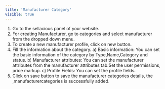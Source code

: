 ```yaml
---
title: 'Manufacturer Category'
visible: true
---
```


1. Go to the sellacious panel of your website.
2. For creating Manufacturer, go to categories and select manufacturer from the dropped down menu.
3. To create a new manufacturer profile, click on new button.
4. Fill the information about the category.
 a) Basic information: You can set the basic information of the category by Type,Name,Category and status.
 b) Manufacturer attributes: You can set the manufacturer attributes from the manufacturer attributes tab.Set the user permissions, price markup. 
 c) Profile Fields: You can set the profile fields.
6. Click on save button to save the manufacturer categories details, the ,manufacturercategories is successfully added.
